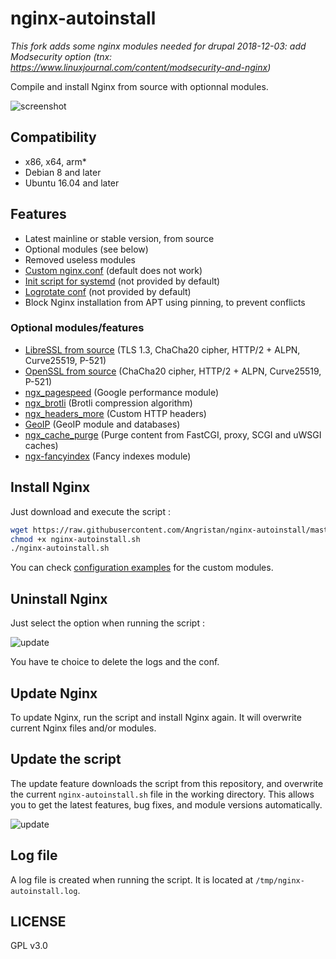 # nginx-autoinstall

*This fork adds some nginx modules needed for drupal*
*2018-12-03: add Modsecurity option (tnx: https://www.linuxjournal.com/content/modsecurity-and-nginx)*

Compile and install Nginx from source with optionnal modules.

![screenshot](https://user-images.githubusercontent.com/11699655/33800227-29565ef6-dd3c-11e7-9967-7232ecd36ee4.png)

## Compatibility

* x86, x64, arm*
* Debian 8 and later
* Ubuntu 16.04 and later

## Features

* Latest mainline or stable version, from source
* Optional modules (see below)
* Removed useless modules
* [Custom nginx.conf](https://github.com/Angristan/nginx-autoinstall/blob/master/conf/nginx.conf) (default does not work)
* [Init script for systemd](https://github.com/Angristan/nginx-autoinstall/blob/master/conf/nginx.service) (not provided by default)
* [Logrotate conf](https://github.com/Angristan/nginx-autoinstall/blob/master/conf/nginx-logrotate) (not provided by default)
* Block Nginx installation from APT using pinning, to prevent conflicts

### Optional modules/features

* [LibreSSL from source](http://www.libressl.org/) (TLS 1.3, ChaCha20 cipher, HTTP/2 + ALPN, Curve25519, P-521)
* [OpenSSL from source](https://www.openssl.org/) (ChaCha20 cipher, HTTP/2 + ALPN, Curve25519, P-521)
* [ngx_pagespeed](https://github.com/pagespeed/ngx_pagespeed) (Google performance module)
* [ngx_brotli](https://github.com/eustas/ngx_brotli) (Brotli compression algorithm)
* [ngx_headers_more](https://github.com/openresty/headers-more-nginx-module) (Custom HTTP headers)
* [GeoIP](http://dev.maxmind.com/geoip/geoip2/geolite2/) (GeoIP module and databases)
* [ngx_cache_purge](https://github.com/FRiCKLE/ngx_cache_purge) (Purge content from FastCGI, proxy, SCGI and uWSGI caches)
* [ngx-fancyindex](https://github.com/aperezdc/ngx-fancyindex) (Fancy indexes module)

## Install Nginx

Just download and execute the script :

```sh
wget https://raw.githubusercontent.com/Angristan/nginx-autoinstall/master/nginx-autoinstall.sh
chmod +x nginx-autoinstall.sh
./nginx-autoinstall.sh
```

You can check [configuration examples](https://github.com/Angristan/nginx-autoinstall/tree/master/conf) for the custom modules.

## Uninstall Nginx

Just select the option when running the script :

![update](https://lut.im/Hj7wJKWwke/WZqeHT1QwwGfKXFf.png)

You have te choice to delete the logs and the conf.

## Update Nginx

To update Nginx, run the script and install Nginx again. It will overwrite current Nginx files and/or modules.

## Update the script

The update feature downloads the script from this repository, and overwrite the current `nginx-autoinstall.sh` file in the working directory. This allows you to get the latest features, bug fixes, and module versions automatically.

![update](https://lut.im/uQSSVxAz09/zhZRuvJjZp2paLHm.png)

## Log file

A log file is created when running the script. It is located at `/tmp/nginx-autoinstall.log`.

## LICENSE

GPL v3.0
